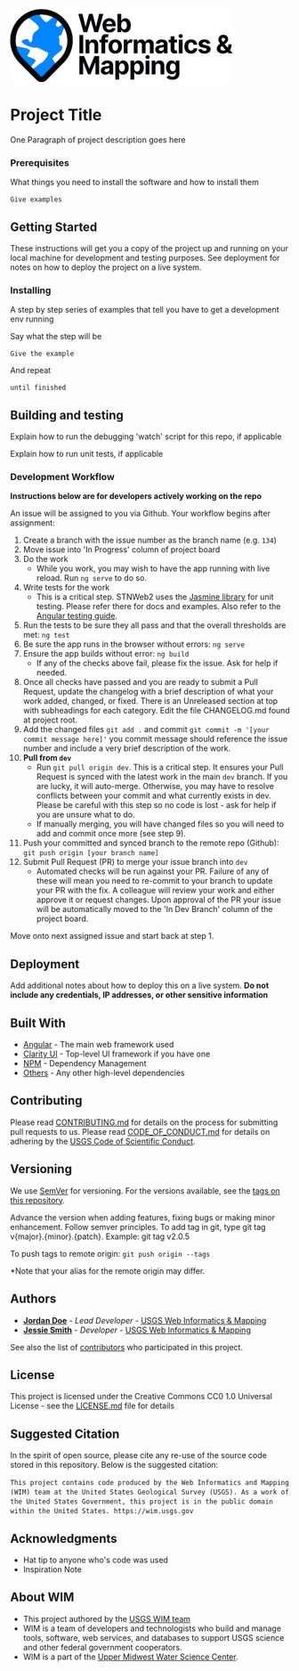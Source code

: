 ![WiM](wim.png)


# Project Title

One Paragraph of project description goes here

### Prerequisites

What things you need to install the software and how to install them

```
Give examples
```

## Getting Started

These instructions will get you a copy of the project up and running on your local machine for development and testing purposes. See deployment for notes on how to deploy the project on a live system.

### Installing

A step by step series of examples that tell you have to get a development env running

Say what the step will be

```
Give the example
```

And repeat

```
until finished
```

## Building and testing

Explain how to run the debugging 'watch' script for this repo, if applicable

Explain how to run unit tests, if applicable

### Development Workflow

**Instructions below are for developers actively working on the repo**

An issue will be assigned to you via Github. Your workflow begins after assignment:

1. Create a branch with the issue number as the branch name (e.g. `134`)
2. Move issue into 'In Progress' column of project board
3. Do the work
    - While you work, you may wish to have the app running with live reload. Run `ng serve` to do so.
4. Write tests for the work
    - This is a critical step. STNWeb2 uses the [Jasmine library](https://jasmine.github.io/) for unit testing. Please refer there for docs and examples. Also refer to the [Angular testing guide](https://angular.io/guide/testing).
5. Run the tests to be sure they all pass and that the overall thresholds are met: `ng test`
6. Be sure the app runs in the browser without errors: `ng serve`
7. Ensure the app builds without error: `ng build`
    - If any of the checks above fail, please fix the issue. Ask for help if needed.
8. Once all checks have passed and you are ready to submit a Pull Request, update the changelog with a brief description of what your work added, changed, or fixed. There is an Unreleased section at top with subheadings for each category. Edit the file CHANGELOG.md found at project root.
9. Add the changed files `git add .` and commit `git commit -m '[your commit message here]'` you commit message should reference the issue number and include a very brief description of the work.
10. **Pull from `dev`**
    - Run `git pull origin dev`. This is a critical step. It ensures your Pull Request is synced with the latest work in the main `dev` branch. If you are lucky, it will auto-merge. Otherwise, you may have to resolve conflicts between your commit and what currently exists in dev. Please be careful with this step so no code is lost - ask for help if you are unsure what to do.
    - If manually merging, you will have changed files so you will need to add and commit once more (see step 9).
11. Push your committed and synced branch to the remote repo (Github): `git push origin [your branch name]`
12. Submit Pull Request (PR) to merge your issue branch into `dev`
    - Automated checks will be run against your PR. Failure of any of these will mean you need to re-commit to your branch to update your PR with the fix. A colleague will review your work and either approve it or request changes. Upon approval of the PR your issue will be automatically moved to the 'In Dev Branch' column of the project board.

Move onto next assigned issue and start back at step 1.

## Deployment

Add additional notes about how to deploy this on a live system. **Do not include any credentials, IP addresses, or other sensitive information**

## Built With

* [Angular](https://angular.io/) - The main web framework used
* [Clarity UI](https://vmware.github.io/clarity/) - Top-level UI framework if you have one
* [NPM](https://www.npmjs.com/) - Dependency Management
* [Others](https://www.npmjs.com/) - Any other high-level dependencies

## Contributing

Please read [CONTRIBUTING.md](CONTRIBUTING.md) for details on the process for submitting pull requests to us. Please read [CODE_OF_CONDUCT.md](CODE_OF_CONDUCT.md) for details on adhering by the [USGS Code of Scientific Conduct](https://www2.usgs.gov/fsp/fsp_code_of_scientific_conduct.asp).

## Versioning

We use [SemVer](http://semver.org/) for versioning. For the versions available, see the [tags on this repository](../../tags).

Advance the version when adding features, fixing bugs or making minor enhancement. Follow semver principles. To add tag in git, type git tag v{major}.{minor}.{patch}. Example: git tag v2.0.5

To push tags to remote origin: `git push origin --tags`

*Note that your alias for the remote origin may differ.

## Authors

* **[Jordan Doe](PROFILE_PAGE_URL_HERE)**  - *Lead Developer* - [USGS Web Informatics & Mapping](https://wim.usgs.gov/)
* **[Jessie Smith](PROFILE_PAGE_URL_HERE)** - *Developer* -  [USGS Web Informatics & Mapping](https://wim.usgs.gov/)

See also the list of [contributors](../../graphs/contributors) who participated in this project.

## License

This project is licensed under the Creative Commons CC0 1.0 Universal License - see the [LICENSE.md](LICENSE.md) file for details

## Suggested Citation
In the spirit of open source, please cite any re-use of the source code stored in this repository. Below is the suggested citation:

`This project contains code produced by the Web Informatics and Mapping (WIM) team at the United States Geological Survey (USGS). As a work of the United States Government, this project is in the public domain within the United States. https://wim.usgs.gov`


## Acknowledgments

* Hat tip to anyone who's code was used
* Inspiration Note

## About WIM
* This project authored by the [USGS WIM team](https://wim.usgs.gov)
* WIM is a team of developers and technologists who build and manage tools, software, web services, and databases to support USGS science and other federal government cooperators.
* WIM is a part of the [Upper Midwest Water Science Center](https://www.usgs.gov/centers/wisconsin-water-science-center).
